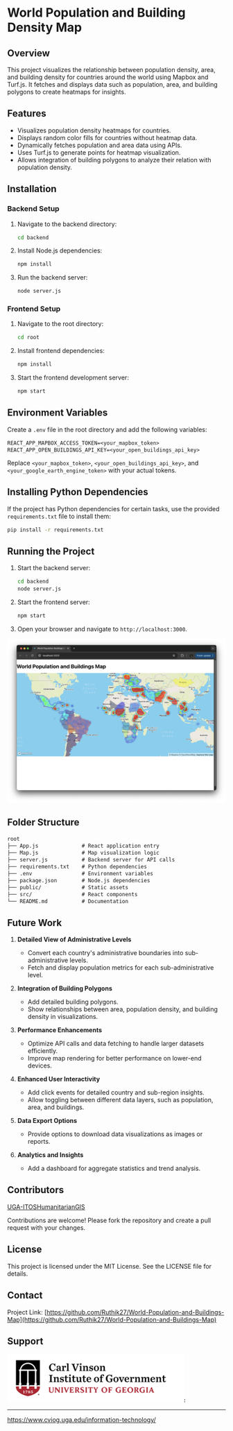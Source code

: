 # World Population and Building Density Map

## Overview
This project visualizes the relationship between population density, area, and building density for countries around the world using Mapbox and Turf.js. It fetches and displays data such as population, area, and building polygons to create heatmaps for insights.

## Features
- Visualizes population density heatmaps for countries.
- Displays random color fills for countries without heatmap data.
- Dynamically fetches population and area data using APIs.
- Uses Turf.js to generate points for heatmap visualization.
- Allows integration of building polygons to analyze their relation with population density.

## Installation

### Backend Setup
1. Navigate to the backend directory:
   ```bash
   cd backend
   ```
2. Install Node.js dependencies:
   ```bash
   npm install
   ```
3. Run the backend server:
   ```bash
   node server.js
   ```

### Frontend Setup
1. Navigate to the root directory:
   ```bash
   cd root
   ```
2. Install frontend dependencies:
   ```bash
   npm install
   ```
3. Start the frontend development server:
   ```bash
   npm start
   ```

## Environment Variables
Create a `.env` file in the root directory and add the following variables:

```env
REACT_APP_MAPBOX_ACCESS_TOKEN=<your_mapbox_token>
REACT_APP_OPEN_BUILDINGS_API_KEY=<your_open_buildings_api_key>
```

Replace `<your_mapbox_token>`, `<your_open_buildings_api_key>`, and `<your_google_earth_engine_token>` with your actual tokens.

## Installing Python Dependencies
If the project has Python dependencies for certain tasks, use the provided `requirements.txt` file to install them:

```bash
pip install -r requirements.txt
```

## Running the Project
1. Start the backend server:
   ```bash
   cd backend
   node server.js
   ```
2. Start the frontend server:
   ```bash
   npm start
   ```
3. Open your browser and navigate to `http://localhost:3000`.

<img alt="image" src="imgs/Screenshot.png">

## Folder Structure
```
root
├── App.js              # React application entry
├── Map.js              # Map visualization logic
├── server.js           # Backend server for API calls
├── requirements.txt    # Python dependencies
├── .env                # Environment variables
├── package.json        # Node.js dependencies
├── public/             # Static assets
├── src/                # React components
└── README.md           # Documentation
```

## Future Work

1. **Detailed View of Administrative Levels**
   - Convert each country's administrative boundaries into sub-administrative levels.
   - Fetch and display population metrics for each sub-administrative level.

2. **Integration of Building Polygons**
   - Add detailed building polygons.
   - Show relationships between area, population density, and building density in visualizations.

3. **Performance Enhancements**
   - Optimize API calls and data fetching to handle larger datasets efficiently.
   - Improve map rendering for better performance on lower-end devices.

4. **Enhanced User Interactivity**
   - Add click events for detailed country and sub-region insights.
   - Allow toggling between different data layers, such as population, area, and buildings.

5. **Data Export Options**
   - Provide options to download data visualizations as images or reports.

6. **Analytics and Insights**
   - Add a dashboard for aggregate statistics and trend analysis.

## Contributors
[UGA-ITOSHumanitarianGIS](https://github.com/UGA-ITOSHumanitarianGIS)

Contributions are welcome! Please fork the repository and create a pull request with your changes.


## License
This project is licensed under the MIT License. See the LICENSE file for details.

## Contact

Project Link: [https://github.com/Ruthik27/World-Population-and-Buildings-Map](https://github.com/Ruthik27/World-Population-and-Buildings-Map)

## Support

<img width="410" alt="image" src="imgs/CVIOG.png">



---

https://www.cviog.uga.edu/information-technology/
